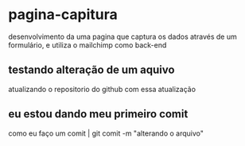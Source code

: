 # pagina-capitura
desenvolvimento da uma pagina que captura os dados através de um formulário, e utiliza o mailchimp como back-end

## testando alteração de um aquivo
atualizando o repositorio do github com essa atualização 

## eu estou dando meu primeiro comit 
como eu faço um comit | git comit -m "alterando o arquivo"